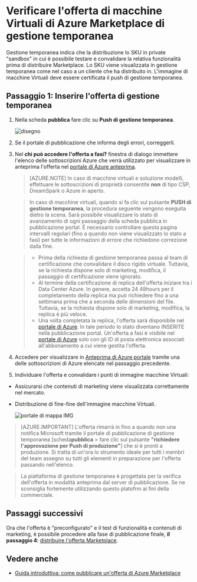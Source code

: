 <properties
   pageTitle="Verificare l'offerta di macchine Virtuali per il Marketplace | Microsoft Azure"
   description="Imparare a testare l'immagine di macchine Virtuali di Azure Marketplace."
   services="marketplace-publishing"
   documentationCenter=""
   authors="HannibalSII"
   manager="hascipio"
   editor=""/>

<tags
   ms.service="marketplace"
   ms.devlang="na"
   ms.topic="article"
   ms.tgt_pltfrm="na"
   ms.workload="na"
   ms.date="08/01/2016"
   ms.author="hascipio" />

# <a name="test-your-vm-offer-for-the-azure-marketplace-in-staging"></a>Verificare l'offerta di macchine Virtuali di Azure Marketplace di gestione temporanea

Gestione temporanea indica che la distribuzione lo SKU in private "sandbox" in cui è possibile testare e convalidare la relativa funzionalità prima di distribuire Marketplace. Lo SKU viene visualizzata in gestione temporanea come nel caso a un cliente che ha distribuito in. L'immagine di macchine Virtuali deve essere certificata il push di gestione temporanea.

## <a name="step-1-push-your-offer-to-staging"></a>Passaggio 1: Inserire l'offerta di gestione temporanea

1. Nella scheda **pubblica** fare clic su **Push di gestione temporanea**.

    ![disegno](media/marketplace-publishing-vm-image-test-in-staging/vm-image-push-to-staging.png)

2. Se il portale di pubblicazione che informa degli errori, correggerli.
3.  Nel **chi può accedere l'offerta a fasi?** finestra di dialogo immettere l'elenco delle sottoscrizioni Azure che verrà utilizzato per visualizzare in anteprima l'offerta nel [portale di Azure anteprima](https://portal.azure.com).

    >[AZURE.NOTE] In caso di macchine virtuali e soluzione modelli, effettuare le sottoscrizioni di proprietà consentite **non** di tipo CSP, DreamSpark o Azure in aperto.


    > In caso di macchine virtuali, quando si fa clic sul pulsante **PUSH di gestione temporanea**, la procedura seguente vengono eseguita dietro la scena. Sarà possibile visualizzare lo stato di avanzamento di ogni passaggio della scheda pubblica in pubblicazione portal. È necessario controllare questa pagina intervalli regolari (fino a quando non viene visualizzato lo stato a fasi) per tutte le informazioni di errore che richiedono correzione dalla fine.

    > - Prima della richiesta di gestione temporanea passa al team di certificazione che convalidare il disco rigido virtuale. Tuttavia, se la richiesta dispone solo di marketing, modifica, il passaggio di certificazione viene ignorato.
    > - Al termine della certificazione di replica dell'offerta iniziare tra i Data Center Azure. In genere, accetta 24 48hours per il completamento della replica ma può richiedere fino a una settimana prima che a seconda delle dimensioni del file. Tuttavia, se la richiesta dispone solo di marketing, modifica, la replica è più veloce.
    > - Una volta completata la replica, l'offerta sarà disponibile nel [portale di Azure](http:/portal.azure.com). In tale periodo lo stato diventano INSERITE nella pubblicazione portal. Un'offerta a fasi è visibile nel [portale di Azure](http:/portal.azure.com) solo con gli ID di posta elettronica associati all'abbonamento a cui viene gestita l'offerta.

4. Accedere per visualizzare in [Anteprima di Azure portale](https://portal.azure.com) tramite una delle sottoscrizioni di Azure elencate nel passaggio precedente.
5. Individuare l'offerta e convalidare i punti di immagine macchine Virtuali:
  - Assicurarsi che contenuti di marketing viene visualizzata correttamente nel mercato.
  - Distribuzione di fine-fine dell'immagine macchine Virtuali.

      ![portale di mappa IMG](media/marketplace-publishing-push-to-staging/pubportal-mapping-azure-portal.jpg)

> [AZURE.IMPORTANT] L'offerta rimarrà in fino a quando non una notifica Microsoft tramite il portale di pubblicazione di gestione temporanea [scheda**pubblica** > fare clic sul pulsante **"richiedere l'approvazione per Push di produzione"**] che si è pronti a produzione. Si tratta di un'ora lo strumento ideale per tutti i membri del team assegno su tutti gli elementi in preparazione per l'offerta passando nell'elenco.

> La piattaforma di gestione temporanea è progettata per la verifica dell'offerta in modalità anteprima dal server di pubblicazione. Se ne sconsiglia fortemente utilizzando questo platofrm ai fini della commerciale.

## <a name="next-steps"></a>Passaggi successivi
Ora che l'offerta è "preconfigurato" e il test di funzionalità e contenuti di marketing, è possibile procedere alla fase di pubblicazione finale, **il passaggio 4**: [distribuire l'offerta Marketplace](marketplace-publishing-push-to-production.md).

## <a name="see-also"></a>Vedere anche
- [Guida introduttiva: come pubblicare un'offerta di Azure Marketplace](marketplace-publishing-getting-started.md)
